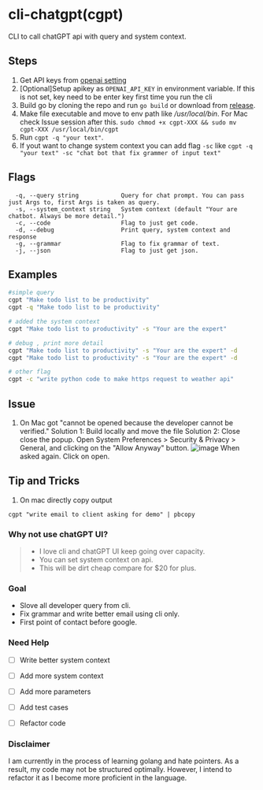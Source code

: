 # cli-chatgpt(cgpt)
CLI to call chatGPT api with query and system context.


## Steps
1. Get API keys from [openai setting](https://platform.openai.com/account/api-keys)
2. [Optional]Setup apikey as `OPENAI_API_KEY` in environment variable. If this is not set, key need to be enter key first time you run the cli
3. Build go by cloning the repo and run `go build` or download from [release](https://github.com/BkrmDahal/cli-chatgpt/releases).
4. Make file executable and move to env path like */usr/local/bin*. For Mac check Issue session after this. 
`sudo chmod +x cgpt-XXX && sudo mv cgpt-XXX /usr/local/bin/cgpt`
5. Run `cgpt -q "your text"`. 
6. If yout want to change system context you can add flag `-sc` like `cgpt -q "your text" -sc "chat bot that fix grammer of input text"`

## Flags
```
  -q, --query string            Query for chat prompt. You can pass just Args to, first Args is taken as query.
  -s, --system_context string   System context (default "Your are chatbot. Always be more detail.")
  -c, --code                    Flag to just get code.
  -d, --debug                   Print query, system context and response
  -g, --grammar                 Flag to fix grammar of text.
  -j, --json                    Flag to just get json.
  ```

## Examples
```bash
#simple query
cgpt "Make todo list to be productivity"
cgpt -q "Make todo list to be productivity"

# added the system context
cgpt "Make todo list to productivity" -s "Your are the expert"

# debug , print more detail
cgpt "Make todo list to productivity" -s "Your are the expert" -d
cgpt "Make todo list to productivity" -s "Your are the expert" -d

# other flag
cgpt -c "write python code to make https request to weather api"

```

## Issue
1. On Mac got "cannot be opened because the developer cannot be verified."
Solution 1: Build locally and move the file
Solution 2: Close close the popup. Open System Preferences > Security & Privacy > General, and clicking on the "Allow Anyway" button. 
![image](https://i.imgur.com/Hnhk2I7.png)
When asked again. Click on open.

## Tip and Tricks
1. On mac directly copy output
```
cgpt "write email to client asking for demo" | pbcopy
```


### Why not use chatGPT UI?  
> - I love cli and chatGPT UI keep going over capacity.
> - You can set system context on api. 
> - This will be dirt cheap compare for $20 for plus. 

### Goal
- Slove all developer query from cli. 
- Fix grammar and write better email using cli only. 
- First point of contact before google. 

### Need Help
- [ ] Write better system context
- [ ] Add more system context
- [ ] Add more parameters
- [ ] Add test cases
- [ ] Refactor code


### Disclaimer 
I am currently in the process of learning golang and hate pointers. As a result, my code may not be structured optimally. However, I intend to refactor it as I become more proficient in the language.
